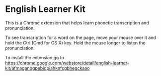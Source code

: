 English Learner Kit
===================

This is a Chrome extension that helps learn phonetic transcription and pronunciation.

To see transcription for a word on the page, move your mouse over it and hold the Ctrl (Cmd for OS X) key. Hold the mouse longer to listen the pronunciation.

To install the extension go to https://chrome.google.com/webstore/detail/english-learner-kit/afmaganbgpebidpiahknfcgbhegckaao
